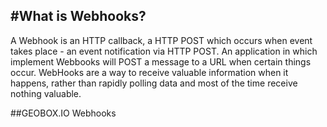 #What is Webhooks?
------------------

A Webhook is an HTTP callback, a HTTP POST which occurs when event takes place - an event notification via HTTP POST.
An application in which implement Webbooks will POST a message to a URL when certain things occur. 
WebHooks are a way to receive valuable information when it happens, rather than rapidly polling data and most of the time receive nothing valuable.

##GEOBOX.IO Webhooks




